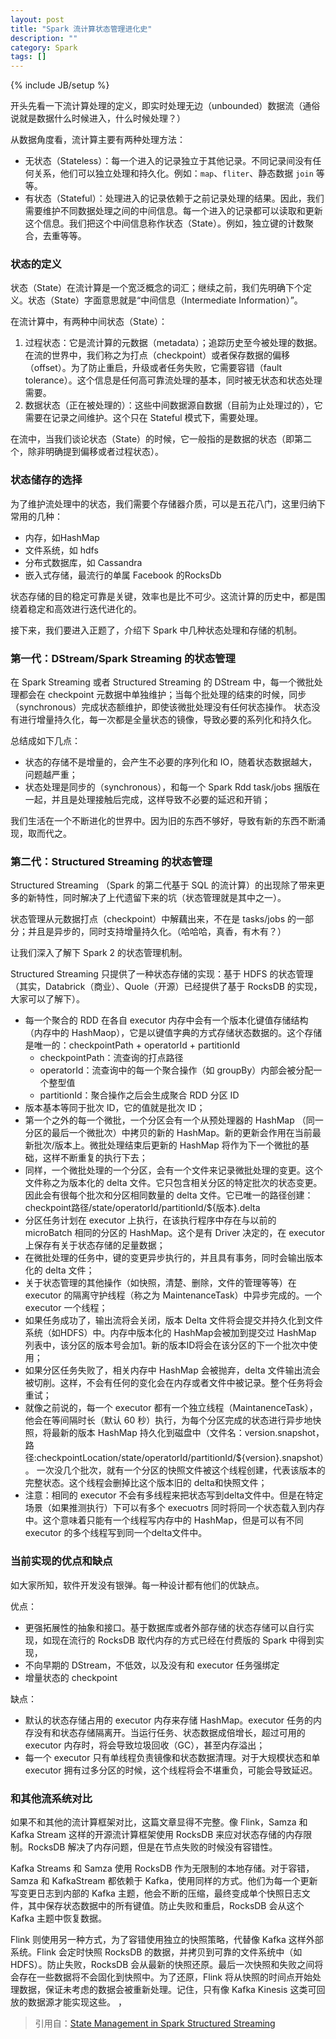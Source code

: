 ```yaml
---
layout: post
title: "Spark 流计算状态管理进化史"
description: ""
category: Spark
tags: []
---
```

{% include JB/setup %}

开头先看一下流计算处理的定义，即实时处理无边（unbounded）数据流（通俗说就是数据什么时候进入，什么时候处理？）

从数据角度看，流计算主要有两种处理方法：

- 无状态（Stateless）：每一个进入的记录独立于其他记录。不同记录间没有任何关系，他们可以独立处理和持久化。例如：`map`、`fliter`、静态数据 `join` 等等。
- 有状态（Stateful）：处理进入的记录依赖于之前记录处理的结果。因此，我们需要维护不同数据处理之间的中间信息。每一个进入的记录都可以读取和更新这个信息。我们把这个中间信息称作状态（State）。例如，独立键的计数聚合，去重等等。

### 状态的定义

状态（State）在流计算是一个宽泛概念的词汇；继续之前，我们先明确下个定义。状态（State）字面意思就是“中间信息（Intermediate Information）”。

在流计算中，有两种中间状态（State）：

1. 过程状态：它是流计算的元数据（metadata）；追踪历史至今被处理的数据。在流的世界中，我们称之为打点（checkpoint）或者保存数据的偏移（offset）。为了防止重启，升级或者任务失败，它需要容错（fault tolerance）。这个信息是任何高可靠流处理的基本，同时被无状态和状态处理需要。
2. 数据状态（正在被处理的）：这些中间数据源自数据（目前为止处理过的），它需要在记录之间维护。这个只在 Stateful 模式下，需要处理。

在流中，当我们谈论状态（State）的时候，它一般指的是数据的状态（即第二个，除非明确提到偏移或者过程状态）。

### 状态储存的选择

为了维护流处理中的状态，我们需要个存储器介质，可以是五花八门，这里归纳下常用的几种：
- 内存，如HashMap 
- 文件系统，如 hdfs
- 分布式数据库，如 Cassandra
- 嵌入式存储，最流行的单属 Facebook 的RocksDb

状态存储的目的稳定可靠是关键，效率也是比不可少。这流计算的历史中，都是围绕着稳定和高效进行迭代进化的。

接下来，我们要进入正题了，介绍下 Spark 中几种状态处理和存储的机制。

### 第一代：DStream/Spark Streaming 的状态管理

在 Spark Streaming 或者 Structured Streaming 的 DStream 中，每一个微批处理都会在 checkpoint 元数据中单独维护；当每个批处理的结束的时候，同步（synchronous）完成状态额维护，即使该微批处理没有任何状态操作。
状态没有进行增量持久化，每一次都是全量状态的镜像，导致必要的系列化和持久化。

总结成如下几点：

- 状态的存储不是增量的，会产生不必要的序列化和 IO，随着状态数据越大，问题越严重；
- 状态处理是同步的（synchronous），和每一个 Spark Rdd task/jobs 捆版在一起，并且是处理接触后完成，这样导致不必要的延迟和开销；

我们生活在一个不断进化的世界中。因为旧的东西不够好，导致有新的东西不断涌现，取而代之。

### 第二代：Structured Streaming 的状态管理

Structured Streaming （Spark 的第二代基于 SQL 的流计算）的出现除了带来更多的新特性，同时解决了上代遗留下来的坑（状态管理就是其中之一）。

状态管理从元数据打点（checkpoint）中解藕出来，不在是 tasks/jobs 的一部分；并且是异步的，同时支持增量持久化。（哈哈哈，真香，有木有？）

让我们深入了解下  Spark 2 的状态管理机制。

Structured Streaming 只提供了一种状态存储的实现：基于 HDFS 的状态管理（其实，Databrick（商业）、Quole（开源）已经提供了基于 RocksDB 的实现，大家可以了解下）。

- 每一个聚合的 RDD 在各自 executor 内存中会有一个版本化键值存储结构（内存中的 HashMaop），它是以键值字典的方式存储状态数据的。这个存储是唯一的：checkpointPath + operatorId + partitionId
    - checkpointPath：流查询的打点路径
    - operatorId：流查询中的每一个聚合操作（如 groupBy）内部会被分配一个整型值
    - partitionId：聚合操作之后会生成聚合 RDD 分区 ID
- 版本基本等同于批次 ID，它的值就是批次 ID；
- 第一个之外的每一个微批，一个分区会有一个从预处理器的 HashMap （同一分区的最后一个微批次）中拷贝的新的 HashMap。新的更新会作用在当前最新批次/版本上。微批处理结束后更新的 HashMap 将作为下一个微批的基础，这样不断重复的执行下去；
- 同样，一个微批处理的一个分区，会有一个文件来记录微批处理的变更。这个文件称之为版本化的 delta 文件。它只包含相关分区的特定批次的状态变更。因此会有很每个批次和分区相同数量的 delta 文件。它已唯一的路径创建：checkpoint路径/state/operatorId/partitionId/${版本}.delta
- 分区任务计划在 executor 上执行，在该执行程序中存在与以前的 microBatch 相同的分区的 HashMap。这个是有 Driver 决定的，在 executor 上保存有关于状态存储的足量数据；
- 在微批处理的任务中，键的变更异步执行的，并且具有事务，同时会输出版本化的 delta 文件；
- 关于状态管理的其他操作（如快照，清楚、删除，文件的管理等等）在 executor 的隔离守护线程（称之为 MaintenanceTask）中异步完成的。一个 executor 一个线程；
- 如果任务成功了，输出流将会关闭，版本 Delta 文件将会提交并持久化到文件系统（如HDFS）中。内存中版本化的 HashMap会被加到提交过 HashMap 列表中，该分区的版本号会加1。新的版本ID将会在该分区的下一个批次中使用；
- 如果分区任务失败了，相关内存中 HashMap 会被抛弃，delta 文件输出流会被切削。这样，不会有任何的变化会在内存或者文件中被记录。整个任务将会重试；
- 就像之前说的，每一个 executor 都有一个独立线程（MaintanenceTask），他会在等间隔时长（默认 60 秒）执行，为每个分区完成的状态进行异步地快照，将最新的版本 HashMap 持久化到磁盘中（文件名：version.snapshot，路径:checkpointLocation/state/operatorId/partitionId/${version}.snapshot）。
一次没几个批次，就有一个分区的快照文件被这个线程创建，代表该版本的完整状态。这个线程会删掉比这个版本旧的 delta和快照文件；
- 注意：相同的 executor 不会有多线程来把状态写到delta文件中。但是在特定场景（如果推测执行）下可以有多个 execuotrs 同时将同一个状态载入到内存中。这个意味着只能有一个线程写内存中的 HashMap，但是可以有不同 executor 的多个线程写到同一个delta文件中。

### 当前实现的优点和缺点

如大家所知，软件开发没有银弹。每一种设计都有他们的优缺点。

优点：
- 更强拓展性的抽象和接口。基于数据库或者外部存储的状态存储可以自行实现，如现在流行的 RocksDB 取代内存的方式已经在付费版的 Spark 中得到实现，
- 不向早期的 DStream，不低效，以及没有和 executor 任务强绑定
- 增量状态的 checkpoint

缺点：
- 默认的状态存储占用的 executor 内存来存储 HashMap。executor 任务的内存没有和状态存储隔离开。当运行任务、状态数据成倍增长，超过可用的 executor 内存时，将会导致垃圾回收（GC），甚至内存溢出；
- 每一个 executor 只有单线程负责镜像和状态数据清理。对于大规模状态和单 executor 拥有过多分区的时候，这个线程将会不堪重负，可能会导致延迟。

### 和其他流系统对比

如果不和其他的流计算框架对比，这篇文章显得不完整。像 Flink，Samza 和 Kafka Stream 这样的开源流计算框架使用 RocksDB 来应对状态存储的内存限制。RocksDB 解决了内存问题，但是在节点失败的时候没有容错性。

Kafka Streams 和 Samza 使用 RocksDB 作为无限制的本地存储。对于容错，Samza 和 KafkaStream 都依赖于 Kafka，使用同样的方式。他们为每一个更新写变更日志到内部的 Kafka 主题，他会不断的压缩，最终变成单个快照日志文件，其中保存状态数据中的所有键值。防止失败和重启，RocksDB 会从这个 Kafka 主题中恢复数据。

Flink 则使用另一种方式，为了容错使用独立的快照策略，代替像 Kafka 这样外部系统。Flink 会定时快照 RocksDB 的数据，并拷贝到可靠的文件系统中（如HDFS）。防止失败，RocksDB 会从最新的快照还原。最后一次快照和失败之间将会存在一些数据将不会固化到快照中。为了还原，Flink 将从快照的时间点开始处理数据，保证未考虑的数据会被重新处理。记住，只有像 Kafka Kinesis 这类可回放的数据源才能实现这些。
，
> 引用自：[State Management in Spark Structured Streaming](https://medium.com/@chandanbaranwal/state-management-in-spark-structured-streaming-aaa87b6c9d31)
